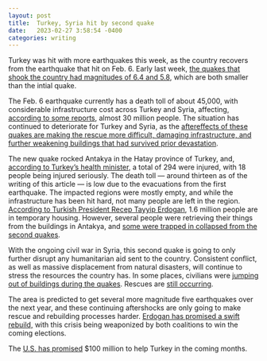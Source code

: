 ```yaml
---
layout: post
title:  Turkey, Syria hit by second quake
date:   2023-02-27 3:58:54 -0400
categories: writing
---
```


Turkey was hit with more earthquakes this week, as the country recovers from the earthquake that hit on Feb. 6. Early last week, [the quakes that shook the country had magnitudes of 6.4 and 5.8](https://www.theguardian.com/world/2023/feb/20/turkey-new-6-point-4-magnitude-earthquake-hatay), which are both smaller than the intial quake. 

The Feb. 6 earthquake currently has a death toll of about 45,000, with considerable infrastructure cost across Turkey and Syria, affecting, [according to some reports](https://www.aljazeera.com/news/2023/2/25/magnitude-5-3-earthquake-jolts-turkeys-central-nigde-province), almost 30 million people. The situation has continued to deteriorate for Turkey and Syria, as the [aftereffects of these quakes are making the rescue more difficult, damaging infrastructure, and further weakening buildings that had survived prior devastation](https://www.reuters.com/world/middle-east/magnitude-55-earthquake-strikes-central-turkey-region-emsc-2023-02-25/).

The new quake rocked Antakya in the Hatay province of Turkey, and, [according to Turkey’s health minister](https://www.bbc.com/news/world-europe-64711228), a total of 294 were injured, with 18 people being injured seriously. The death toll — around thirteen as of the writing of this article — is low due to the evacuations from the first earthquake. The impacted regions were mostly empty, and while the infrastructure has been hit hard, not many people are left in the region. [According to Turkish President Recep Tayyip Erdogan](https://www.nbcconnecticut.com/news/national-international/two-more-powerful-earthquakes-strike-turkey-and-syria-with-new-reports-of-building-collapses/2979962/), 1.6 million people are in temporary housing. However, several people were retrieving their things from the buildings in Antakya, and [some were trapped in collapsed from the second quakes](https://www.npr.org/2023/02/20/1158377966/new-earthquake-turkey). 

With the ongoing civil war in Syria, this second quake is going to only further disrupt any humanitarian aid sent to the country. Consistent conflict, as well as massive displacement from natural disasters, will continue to stress the resources the country has. In some places, civilians were [jumping out of buildings during the quakes](https://www.aljazeera.com/news/2023/2/21/panic-injures-many-as-traumatised-nw-syria-hit-by-new-earthquakes). Rescues are [still occurring](https://www.bbc.com/news/world-europe-64711228).

The area is predicted to get several more magnitude five earthquakes over the next year, and these continuing aftershocks are only going to make rescue and rebuilding processes harder. [Erdogan has promised a swift rebuild,](https://www.reuters.com/world/middle-east/turkey-clears-away-rubble-earthquake-rescue-efforts-wind-down-2023-02-20/) with this crisis being weaponized by both coalitions to win the coming elections.

The [U.S. has promised](https://www.bbc.com/news/world-europe-64711228) $100 million to help Turkey in the coming months.